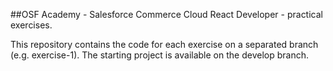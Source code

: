 ##OSF Academy - Salesforce Commerce Cloud React Developer - practical exercises.

This repository contains the code for each exercise on a separated branch (e.g. exercise-1). The starting project is available on the develop branch.
